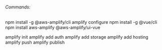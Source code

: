 ###### Commands:
npm install -g @aws-amplify/cli
amplify configure
npm install -g @vue/cli
npm install aws-amplify @aws-amplify/ui-vue

amplify init
amplify add auth
amplify add storage
amplify add hosting
amplify push
amplify publish
